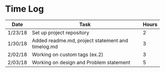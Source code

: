 # Time Log

| Date | Task | Hours |
|------|------|-------|
| 1/23/18 | Set up project repository | 2 | 
| 1/30/18 | Added readme.md, project statement and timelog.md | 3  |
| 2/02/18 | Working on custom tags (ex.2) | 3 | 
| 2/03/18 | Working on design and Problem statement| 5 | 
   